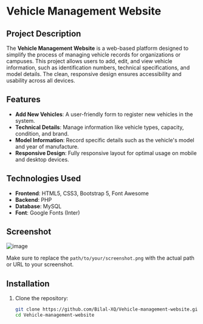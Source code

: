 # Vehicle Management Website

## Project Description

The **Vehicle Management Website** is a web-based platform designed to simplify the process of managing vehicle records for organizations or campuses. This project allows users to add, edit, and view vehicle information, such as identification numbers, technical specifications, and model details. The clean, responsive design ensures accessibility and usability across all devices.

## Features

- **Add New Vehicles**: A user-friendly form to register new vehicles in the system.
- **Technical Details**: Manage information like vehicle types, capacity, condition, and brand.
- **Model Information**: Record specific details such as the vehicle's model and year of manufacture.
- **Responsive Design**: Fully responsive layout for optimal usage on mobile and desktop devices.

## Technologies Used

- **Frontend**: HTML5, CSS3, Bootstrap 5, Font Awesome
- **Backend**: PHP
- **Database**: MySQL
- **Font**: Google Fonts (Inter)

## Screenshot

![image](https://github.com/user-attachments/assets/edf1cde8-429a-40d5-b560-a86ad74b85ea)


Make sure to replace the `path/to/your/screenshot.png` with the actual path or URL to your screenshot.

## Installation

1. Clone the repository:

   ```bash
   git clone https://github.com/Bilal-XQ/Vehicle-management-website.git
   cd Vehicle-management-website
